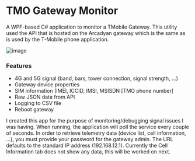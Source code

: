 # TMO Gateway Monitor
A WPF-based C# application to monitor a TMobile Gateway. This utility used the API that is hosted on the Arcadyan gateway which is the same as is used by the T-Mobile phone application. 

![image](https://user-images.githubusercontent.com/45472311/193646433-5cf73ed8-e6e7-490c-ae75-232b58c3a22b.png)

### Features
* 4G and 5G signal (band, bars, tower connection, signal strength, ...)
* Gateway device properties
* SIM information (IMEI, ICCID, IMSI, MSISDN [TMO phone number]
* Raw JSON data from API
* Logging to CSV file
* Reboot gateway

I created this app for the purpose of monitoring/debugging signal issues I was having. When running, the application will poll the service every couple of seconds. In order to retrieve telemetry data (device list, cell information, ...), you must provide your password for the gateway admin.  The URL defaults to the standard IP address (192.168.12.1). Currently the Cell Information tab does not show any data, this will be worked on next.
